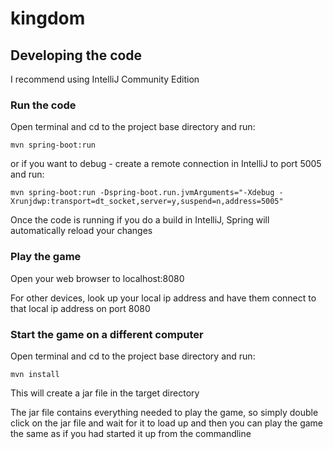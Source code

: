 # kingdom

## Developing the code

I recommend using IntelliJ Community Edition

### Run the code
Open terminal and cd to the project base directory and run:

`mvn spring-boot:run`

or if you want to debug - create a remote connection in IntelliJ to port 5005 and run: 

`mvn spring-boot:run -Dspring-boot.run.jvmArguments="-Xdebug -Xrunjdwp:transport=dt_socket,server=y,suspend=n,address=5005"`

Once the code is running if you do a build in IntelliJ, Spring will automatically reload your changes

### Play the game
Open your web browser to localhost:8080

For other devices, look up your local ip address and have them connect to that local ip address on port 8080

### Start the game on a different computer
Open terminal and cd to the project base directory and run:

`mvn install`

This will create a jar file in the target directory

The jar file contains everything needed to play the game, so simply double click on the jar file and wait for it to load up and then you can play the game the same as if you had started it up from the commandline

